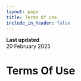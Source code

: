 ```yaml
---
layout: page
title: Terms Of Use
include_in_header: false
---
```



**Last updated**  
20 February 2025

# Terms Of Use
